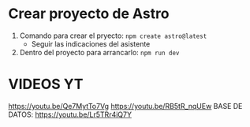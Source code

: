 # Crear proyecto de Astro
1. Comando para crear el pryecto: ``npm create astro@latest``
    - Seguir las indicaciones del asistente
2. Dentro del proyecto para arrancarlo: ``npm run dev``


# VIDEOS YT
https://youtu.be/Qe7MytTo7Vg 
https://youtu.be/RB5tR_nqUEw
BASE DE DATOS: https://youtu.be/Lr5TRr4iQ7Y


